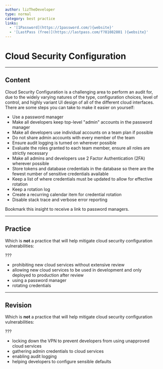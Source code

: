 ```yaml
---
author: lizTheDeveloper
type: normal
category: best practice
links:
  - '[1Password](https://1password.com/){website}'
  - '[LastPass (free)](https://lastpass.com/f?81082801 ){website}'
---
```


# Cloud Security Configuration


---

## Content

Cloud Security Configuration is a challenging area to perform an audit for, due to the widely varying natures of the type, configuration choices, level of control, and highly variant UI design of all of the different cloud interfaces. There are some steps you can take to make it easier on yourself:

- Use a password manager
- Make all developers keep top-level "admin" accounts in the password manager
- Make all developers use individual accounts on a team plan if possible
- Do not share admin accounts with every member of the team
- Ensure audit logging is turned on wherever possible
- Evaluate the roles granted to each team member, ensure all roles are strictly necessary
- Make all admins and developers use 2 Factor Authentication (2FA) wherever possible
- Store tokens and database credentials in the database so there are the fewest number of sensitive credentials available
- Keep a list of where credentials must be updated to allow for effective rotation
- Keep a rotation log
- Create a recurring calendar item for credential rotation
- Disable stack trace and verbose error reporting

Bookmark this insight to receive a link to password managers.


---

## Practice

Which is **not** a practice that will help mitigate cloud security configuration vulnerabilities:

???

- prohibiting new cloud services without extensive review
- allowing new cloud services to be used in development and only deployed to production after review
- using a password manager
- rotating credentials


---

## Revision

Which is **not** a practice that will help mitigate cloud security configuration vulnerabilities:

???

- locking down the VPN to prevent developers from using unapproved cloud services
- gathering admin credentials to cloud services
- enabling audit logging
- helping developers to configure sensible defaults
